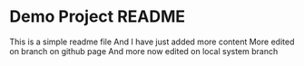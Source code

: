 # Demo Project README
This is a simple readme file
And I have just added more content
More edited on branch on github page
And more now edited on local system branch
